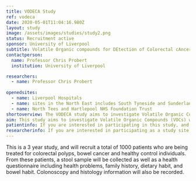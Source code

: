 ```yaml
---
title: VODECA Study
ref: vodeca
date: 2020-05-01T11:04:16.980Z
layout: study
image: /assets/images/studies/study2.png
status: Recruitment active
sponsor: University of Liverpool
subtitle: Volatile Organic compounds for DEtection of Colorectal cAncer
contactperson:
  name: Professor Chris Probert
  institution: University of Liverpool

researchers: 
  - name: Professor Chris Probert
   
openedsites: 
  - name: Liverpool Hospitals
  - name: sites in the North East includes South Tyneside and Sunderland NHS Foundation Trust
  - name: North Tees and Hartlepool NHS Foundation Trust 
shortoverview: The VODECA study aims to investigate Volatile Organic Compounds (VOCs) which are associated with adenomas (pre-cancerous polyps) and early bowel cancer to improve detection of adenomas and bowel. 
aim: This study aims to investigate Volatile Organic Compounds (VOCs) which are associated with adenomas (pre-cancerous polyps) and early bowel cancer to improve detection of adenomas and bowel cancer.
patientinfo: If you are interested in participating in this study, and the study is open at your site please contact a member of your local research team.
researcherinfo: If you are interested in participating as a study site, please contact a member of the study team. 
---
```


This is a 3 year study, and will recruit a total of 1000 patients who are being treated for colorectal polyps, bowel cancer and healthy control individuals. From these patients, a stool sample will be collected as well as a health questionnaire including health problems, family history, dietary habit, and bowel habit. Colonoscopy and histology information will also be recorded.  


<!-- ![Sample photo](/assets/images/studies/samples3.jpg) -->